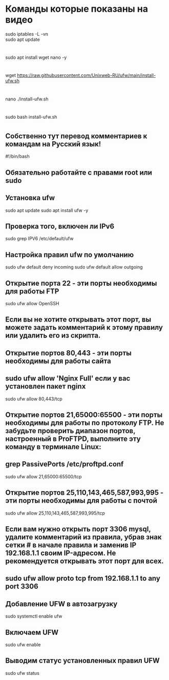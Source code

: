 # Команды которые показаны на видео
sudo iptables -L -vn <br>
sudo apt update
#
sudo apt install wget nano -y
#
wget https://raw.githubusercontent.com/Unixweb-RU/ufw/main/install-ufw.sh
#
nano ./install-ufw.sh
#
sudo bash install-ufw.sh
#
## Собственно тут перевод комментариев к командам на Русский язык! 
#!/bin/bash
## Обязательно работайте с правами root или sudo
## Установка ufw
sudo apt update
sudo apt install ufw -y
## Проверка того, включен ли IPv6
sudo grep IPV6 /etc/default/ufw
## Настройка правил ufw по умолчанию
sudo ufw default deny incoming
sudo ufw default allow outgoing
## Открытие порта 22 - эти порты необходимы для работы FTP
sudo ufw allow OpenSSH
## Если вы не хотите открывать этот порт, вы можете задать комментарий к этому правилу или удалить его из скрипта.
## Открытие портов 80,443 - эти порты необходимы для работы сайта
## sudo ufw allow 'Nginx Full' если у вас установлен пакет nginx
sudo ufw allow 80,443/tcp
## Открытие портов 21,65000:65500 - эти порты необходимы для работы по протоколу FTP. Не забудьте проверить диапазон портов, настроенный в ProFTPD, выполните эту команду в терминале Linux:
## grep PassivePorts /etc/proftpd.conf
sudo ufw allow 21,65000:65500/tcp
## Открытие портов 25,110,143,465,587,993,995 - эти порты необходимы для работы с почтой
sudo ufw allow 25,110,143,465,587,993,995/tcp
## 
## Если вам нужно открыть порт 3306 mysql, удалите комментарий из правила, убрав знак сетки # в начале правила и заменив IP 192.168.1.1 своим IP-адресом. Не рекомендуется открывать этот порт для всех.
## sudo ufw allow proto tcp from 192.168.1.1 to any port 3306
## Добавление UFW в автозагрузку
sudo systemctl enable ufw
## Включаем UFW
sudo ufw enable
## Выводим статус установленных правил UFW
sudo ufw status
